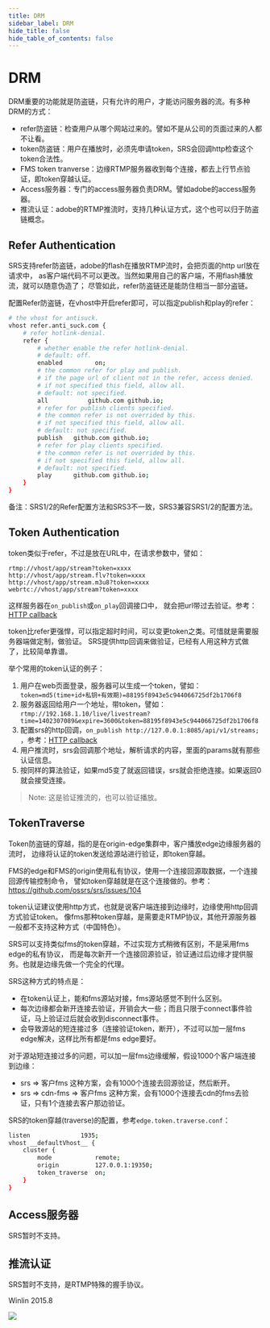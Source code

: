 ```yaml
---
title: DRM
sidebar_label: DRM
hide_title: false
hide_table_of_contents: false
---
```


# DRM

DRM重要的功能就是防盗链，只有允许的用户，才能访问服务器的流。有多种DRM的方式：
* refer防盗链：检查用户从哪个网站过来的。譬如不是从公司的页面过来的人都不让看。
* token防盗链：用户在播放时，必须先申请token，SRS会回调http检查这个token合法性。
* FMS token tranverse：边缘RTMP服务器收到每个连接，都去上行节点验证，即token穿越认证。
* Access服务器：专门的access服务器负责DRM。譬如adobe的access服务器。
* 推流认证：adobe的RTMP推流时，支持几种认证方式，这个也可以归于防盗链概念。

## Refer Authentication

SRS支持refer防盗链，adobe的flash在播放RTMP流时，会把页面的http url放在请求中，
as客户端代码不可以更改。当然如果用自己的客户端，不用flash播放流，就可以随意伪造了；
尽管如此，refer防盗链还是能防住相当一部分盗链。

配置Refer防盗链，在vhost中开启refer即可，可以指定publish和play的refer：

```bash
# the vhost for antisuck.
vhost refer.anti_suck.com {
    # refer hotlink-denial.
    refer {
        # whether enable the refer hotlink-denial.
        # default: off.
        enabled         on;
        # the common refer for play and publish.
        # if the page url of client not in the refer, access denied.
        # if not specified this field, allow all.
        # default: not specified.
        all           github.com github.io;
        # refer for publish clients specified.
        # the common refer is not overrided by this.
        # if not specified this field, allow all.
        # default: not specified.
        publish   github.com github.io;
        # refer for play clients specified.
        # the common refer is not overrided by this.
        # if not specified this field, allow all.
        # default: not specified.
        play      github.com github.io;
    }
}
```

备注：SRS1/2的Refer配置方法和SRS3不一致，SRS3兼容SRS1/2的配置方法。

## Token Authentication

token类似于refer，不过是放在URL中，在请求参数中，譬如：

```
rtmp://vhost/app/stream?token=xxxx
http://vhost/app/stream.flv?token=xxxx
http://vhost/app/stream.m3u8?token=xxxx
webrtc://vhost/app/stream?token=xxxx
```

这样服务器在`on_publish`或`on_play`回调接口中， 就会把url带过去验证。参考：[HTTP callback](./http-callback.md)

token比refer更强悍，可以指定超时时间，可以变更token之类。可惜就是需要服务器端做定制，做验证。
SRS提供http回调来做验证，已经有人用这种方式做了，比较简单靠谱。

举个常用的token认证的例子：

1. 用户在web页面登录，服务器可以生成一个token，譬如：`token=md5(time+id+私钥+有效期)=88195f8943e5c944066725df2b1706f8`
1. 服务器返回给用户一个地址，带token，譬如：`rtmp://192.168.1.10/live/livestream?time=1402307089&expire=3600&token=88195f8943e5c944066725df2b1706f8`
1. 配置srs的http回调，`on_publish http://127.0.0.1:8085/api/v1/streams;` ，参考：[HTTP callback](./http-callback.md#config-srs)
1. 用户推流时，srs会回调那个地址，解析请求的内容，里面的params就有那些认证信息。
1. 按同样的算法验证，如果md5变了就返回错误，srs就会拒绝连接。如果返回0就会接受连接。

> Note: 这是验证推流的，也可以验证播放。

## TokenTraverse

Token防盗链的穿越，指的是在origin-edge集群中，客户播放edge边缘服务器的流时，
边缘将认证的token发送给源站进行验证，即token穿越。

FMS的edge和FMS的origin使用私有协议，使用一个连接回源取数据，一个连接回源传输控制命令，
譬如token穿越就是在这个连接做的。参考：https://github.com/ossrs/srs/issues/104

token认证建议使用http方式，也就是说客户端连接到边缘时，边缘使用http回调方式验证token。
像fms那种token穿越，是需要走RTMP协议，其他开源服务器一般都不支持这种方式（中国特色）。

SRS可以支持类似fms的token穿越，不过实现方式稍微有区别，不是采用fms edge的私有协议，
而是每次新开一个连接回源验证，验证通过后边缘才提供服务。也就是边缘先做一个完全的代理。

SRS这种方式的特点是：
* 在token认证上，能和fms源站对接，fms源站感觉不到什么区别。
* 每次边缘都会新开连接去验证，开销会大一些；而且只限于connect事件验证，马上验证过后就会收到disconnect事件。
* 会导致源站的短连接过多（连接验证token，断开），不过可以加一层fms edge解决，这样比所有都是fms edge要好。

对于源站短连接过多的问题，可以加一层fms边缘缓解，假设1000个客户端连接到边缘：
* srs => 客户fms 这种方案，会有1000个连接去回源验证，然后断开。
* srs => cdn-fms => 客户fms 这种方案，会有1000个连接去cdn的fms去验证，只有1个连接去客户那边验证。

SRS的token穿越(traverse)的配置，参考`edge.token.traverse.conf`：

```bash
listen              1935;
vhost __defaultVhost__ {
    cluster {
        mode            remote;
        origin          127.0.0.1:19350;
        token_traverse  on;
    }
}
```

## Access服务器

SRS暂时不支持。

## 推流认证

SRS暂时不支持，是RTMP特殊的握手协议。

Winlin 2015.8

![](https://ossrs.net/gif/v1/sls.gif?site=ossrs.io&path=/lts/doc/zh/v4/drm)


